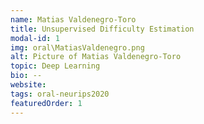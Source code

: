 ```yaml
---
name: Matias Valdenegro-Toro
title: Unsupervised Difficulty Estimation
modal-id: 1
img: oral\MatiasValdenegro.png
alt: Picture of Matias Valdenegro-Toro
topic: Deep Learning
bio: --
website:
tags: oral-neurips2020
featuredOrder: 1
---
```

